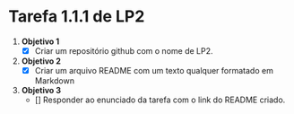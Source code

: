 # **Tarefa 1.1.1 de LP2**
1. **Objetivo 1**
   -  [x] Criar um repositório github com o nome de LP2. 
2. **Objetivo 2**
   -  [x] Criar um arquivo README com um texto qualquer formatado em Markdown
3. **Objetivo 3**
   -  [] Responder ao enunciado da tarefa com o link do README criado.

